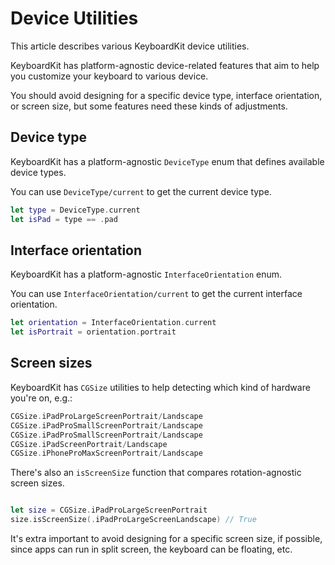 # Device Utilities

This article describes various KeyboardKit device utilities.

KeyboardKit has platform-agnostic device-related features that aim to help you customize your keyboard to various device.

You should avoid designing for a specific device type, interface orientation, or screen size, but some features need these kinds of adjustments.



## Device type

KeyboardKit has a platform-agnostic ``DeviceType`` enum that defines available device types. 

You can use ``DeviceType/current`` to get the current device type.

```swift
let type = DeviceType.current
let isPad = type == .pad
```



## Interface orientation

KeyboardKit has a platform-agnostic ``InterfaceOrientation`` enum. 

You can use ``InterfaceOrientation/current`` to get the current interface orientation.

```swift
let orientation = InterfaceOrientation.current 
let isPortrait = orientation.portrait
```



## Screen sizes

KeyboardKit has `CGSize` utilities to help detecting which kind of hardware you're on, e.g.:

```swift
CGSize.iPadProLargeScreenPortrait/Landscape
CGSize.iPadProSmallScreenPortrait/Landscape
CGSize.iPadProSmallScreenPortrait/Landscape
CGSize.iPadScreenPortrait/Landscape
CGSize.iPhoneProMaxScreenPortrait/Landscape
```

There's also an `isScreenSize` function that compares rotation-agnostic screen sizes. 

```swift

let size = CGSize.iPadProLargeScreenPortrait
size.isScreenSize(.iPadProLargeScreenLandscape) // True
```

It's extra important to avoid designing for a specific screen size, if possible, since apps can run in split screen, the keyboard can be floating, etc.



[Pro]: https://github.com/KeyboardKit/KeyboardKitPro
